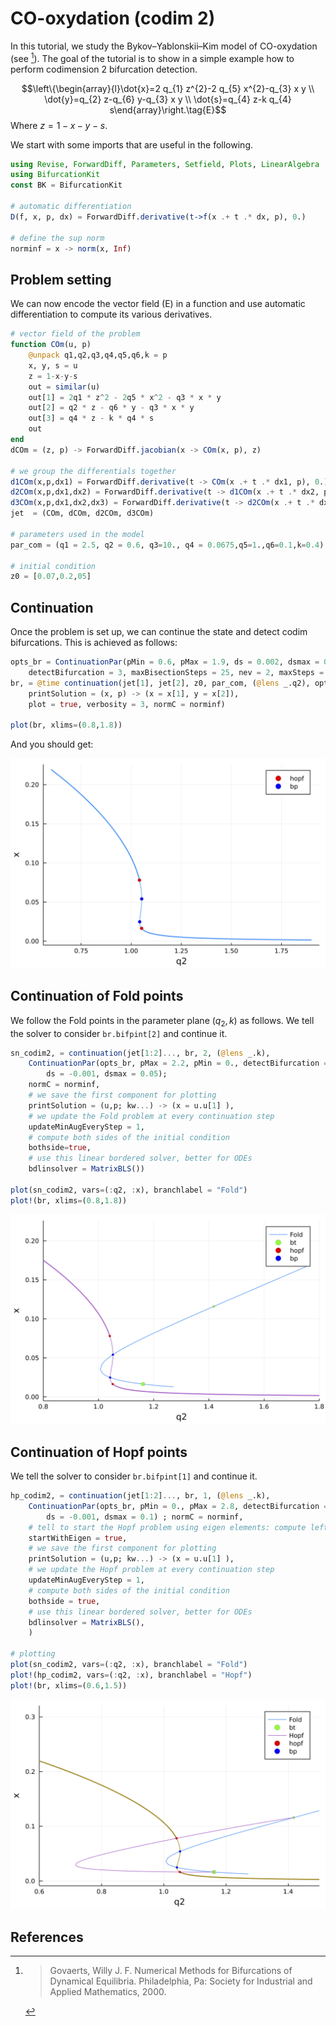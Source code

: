 # CO-oxydation (codim 2)

In this tutorial, we study the Bykov–Yablonskii–Kim
model of CO-oxydation (see [^Govaerts]). The goal of the tutorial is to show in a simple example how to perform codimension 2 bifurcation detection.

$$\left\{\begin{array}{l}\dot{x}=2 q_{1} z^{2}-2 q_{5} x^{2}-q_{3} x y \\ \dot{y}=q_{2} z-q_{6} y-q_{3} x y \\ \dot{s}=q_{4} z-k q_{4} s\end{array}\right.\tag{E}$$
Where $z=1-x-y-s$.


We start with some imports that are useful in the following.

```julia
using Revise, ForwardDiff, Parameters, Setfield, Plots, LinearAlgebra
using BifurcationKit
const BK = BifurcationKit

# automatic differentiation
D(f, x, p, dx) = ForwardDiff.derivative(t->f(x .+ t .* dx, p), 0.)

# define the sup norm
norminf = x -> norm(x, Inf)
```

## Problem setting

We can now encode the vector field (E) in a function and use automatic differentiation to compute its various derivatives.

```julia
# vector field of the problem
function COm(u, p)
	@unpack q1,q2,q3,q4,q5,q6,k = p
	x, y, s = u
	z = 1-x-y-s
	out = similar(u)
	out[1] = 2q1 * z^2 - 2q5 * x^2 - q3 * x * y
	out[2] = q2 * z - q6 * y - q3 * x * y
	out[3] = q4 * z - k * q4 * s
	out
end
dCOm = (z, p) -> ForwardDiff.jacobian(x -> COm(x, p), z)

# we group the differentials together
d1COm(x,p,dx1) = ForwardDiff.derivative(t -> COm(x .+ t .* dx1, p), 0.)
d2COm(x,p,dx1,dx2) = ForwardDiff.derivative(t -> d1COm(x .+ t .* dx2, p, dx1), 0.)
d3COm(x,p,dx1,dx2,dx3) = ForwardDiff.derivative(t -> d2COm(x .+ t .* dx3, p, dx1, dx2), 0.)
jet  = (COm, dCOm, d2COm, d3COm)

# parameters used in the model
par_com = (q1 = 2.5, q2 = 0.6, q3=10., q4 = 0.0675,q5=1.,q6=0.1,k=0.4)

# initial condition
z0 = [0.07,0.2,05]
```

## Continuation

Once the problem is set up, we can continue the state and detect codim bifurcations. This is achieved as follows:

```julia
opts_br = ContinuationPar(pMin = 0.6, pMax = 1.9, ds = 0.002, dsmax = 0.01, nInversion = 6, 
	detectBifurcation = 3, maxBisectionSteps = 25, nev = 2, maxSteps = 20000)
br, = @time continuation(jet[1], jet[2], z0, par_com, (@lens _.q2), opts_br;
	printSolution = (x, p) -> (x = x[1], y = x[2]),
	plot = true, verbosity = 3, normC = norminf)
	
plot(br, xlims=(0.8,1.8))
```

And you should get:

![](com-fig1.png)

## Continuation of Fold points

We follow the Fold points in the parameter plane $(q_2, k)$ as follows. We tell the solver to consider `br.bifpint[2]` and continue it. 

```julia
sn_codim2, = continuation(jet[1:2]..., br, 2, (@lens _.k),
	ContinuationPar(opts_br, pMax = 2.2, pMin = 0., detectBifurcation = 0, 
		ds = -0.001, dsmax = 0.05);
	normC = norminf,
	# we save the first component for plotting
	printSolution = (u,p; kw...) -> (x = u.u[1] ),
	# we update the Fold problem at every continuation step
	updateMinAugEveryStep = 1,
	# compute both sides of the initial condition
	bothside=true,
	# use this linear bordered solver, better for ODEs
	bdlinsolver = MatrixBLS())
	
plot(sn_codim2, vars=(:q2, :x), branchlabel = "Fold")
plot!(br, xlims=(0.8,1.8))
```

![](com-fig2.png)

## Continuation of Hopf points

We tell the solver to consider `br.bifpint[1]` and continue it. 

```julia
hp_codim2, = continuation(jet[1:2]..., br, 1, (@lens _.k), 
	ContinuationPar(opts_br, pMin = 0., pMax = 2.8, detectBifurcation = 0, 
		ds = -0.001, dsmax = 0.1) ; normC = norminf,
	# tell to start the Hopf problem using eigen elements: compute left eigenvector
	startWithEigen = true,
	# we save the first component for plotting
	printSolution = (u,p; kw...) -> (x = u.u[1] ),
	# we update the Hopf problem at every continuation step
	updateMinAugEveryStep = 1,
	# compute both sides of the initial condition
	bothside = true,
	# use this linear bordered solver, better for ODEs
	bdlinsolver = MatrixBLS(),
	)
	
# plotting
plot(sn_codim2, vars=(:q2, :x), branchlabel = "Fold")
plot!(hp_codim2, vars=(:q2, :x), branchlabel = "Hopf")
plot!(br, xlims=(0.6,1.5))
```	

![](com-fig3.png)

## References

[^Govaerts]: > Govaerts, Willy J. F. Numerical Methods for Bifurcations of Dynamical Equilibria. Philadelphia, Pa: Society for Industrial and Applied Mathematics, 2000.

